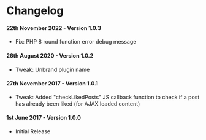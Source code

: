 # Changelog

#### 22th November 2022 - Version 1.0.3

-   Fix: PHP 8 round function error debug message

#### 26th August 2020 - Version 1.0.2

-   Tweak: Unbrand plugin name

#### 27th November 2017 - Version 1.0.1

-   Tweak: Added "checkLikedPosts" JS callback function to check if a post has already been liked (for AJAX loaded content)

#### 1st June 2017 - Version 1.0.0

-   Initial Release
